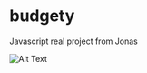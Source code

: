 # budgety
Javascript real project from Jonas 


![Alt Text]("https://live.staticflickr.com/65535/48095735752_6d37cf3cba_m.jpg")
